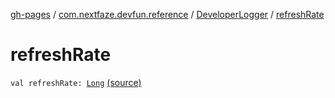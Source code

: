 [gh-pages](../../index.md) / [com.nextfaze.devfun.reference](../index.md) / [DeveloperLogger](index.md) / [refreshRate](./refresh-rate.md)

# refreshRate

`val refreshRate: `[`Long`](https://kotlinlang.org/api/latest/jvm/stdlib/kotlin/-long/index.html) [(source)](https://github.com/NextFaze/dev-fun/tree/master/devfun-annotations/src/main/java/com/nextfaze/devfun/reference/DeveloperLogger.kt#L23)
